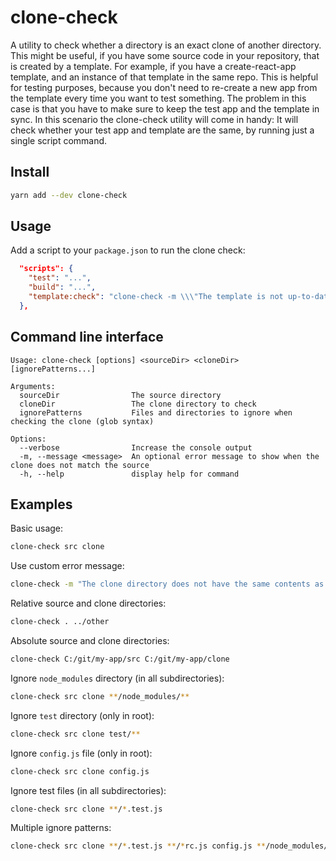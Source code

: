 # clone-check

A utility to check whether a directory is an exact clone of another directory.
This might be useful, if you have some source code in your repository, that is created by a template.
For example, if you have a create-react-app template, and an instance of that template in the same repo.
This is helpful for testing purposes, because you don't need to re-create a new app from the template every time you want to test something.
The problem in this case is that you have to make sure to keep the test app and the template in sync.
In this scenario the clone-check utility will come in handy: It will check whether your test app and template are the same, by running just a single script command.

## Install
```bash
yarn add --dev clone-check
```

## Usage
Add a script to your `package.json` to run the clone check:
```json
  "scripts": {
    "test": "...",
    "build": "...",
    "template:check": "clone-check -m \\\"The template is not up-to-date!\\\" src template tmp test"
  },
```

## Command line interface
```text
Usage: clone-check [options] <sourceDir> <cloneDir> [ignorePatterns...]

Arguments:
  sourceDir                The source directory
  cloneDir                 The clone directory to check
  ignorePatterns           Files and directories to ignore when checking the clone (glob syntax)

Options:
  --verbose                Increase the console output
  -m, --message <message>  An optional error message to show when the clone does not match the source
  -h, --help               display help for command
```

## Examples
Basic usage:
```bash
clone-check src clone
```

Use custom error message:
```bash
clone-check -m "The clone directory does not have the same contents as the src directory!" src clone
```

Relative source and clone directories:
```bash
clone-check . ../other
```

Absolute source and clone directories:
```bash
clone-check C:/git/my-app/src C:/git/my-app/clone
```

Ignore `node_modules` directory (in all subdirectories):
```bash
clone-check src clone **/node_modules/**
```

Ignore `test` directory (only in root):
```bash
clone-check src clone test/**
```

Ignore `config.js` file (only in root):
```bash
clone-check src clone config.js
```

Ignore test files (in all subdirectories):
```bash
clone-check src clone **/*.test.js
```

Multiple ignore patterns:
```bash
clone-check src clone **/*.test.js **/*rc.js config.js **/node_modules/**
```